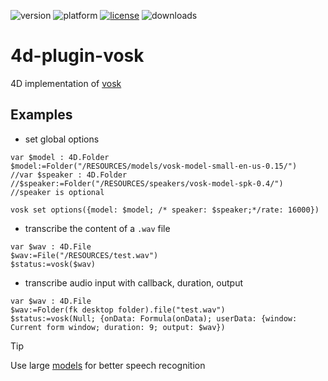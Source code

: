 ![version](https://img.shields.io/badge/version-20%2B-E23089)
![platform](https://img.shields.io/static/v1?label=platform&message=mac-intel%20|%20mac-arm%20|%20win-64&color=blue)
[![license](https://img.shields.io/github/license/miyako/4d-plugin-vosk)](LICENSE)
![downloads](https://img.shields.io/github/downloads/miyako/4d-plugin-vosk/total)

# 4d-plugin-vosk

4D implementation of [vosk](https://github.com/alphacep/vosk-api)

## Examples

* set global options
  
```4d
var $model : 4D.Folder
$model:=Folder("/RESOURCES/models/vosk-model-small-en-us-0.15/")
//var $speaker : 4D.Folder
//$speaker:=Folder("/RESOURCES/speakers/vosk-model-spk-0.4/")
//speaker is optional

vosk set options({model: $model; /* speaker: $speaker;*/rate: 16000})
```  



* transcribe the content of a `.wav` file

```4d
var $wav : 4D.File
$wav:=File("/RESOURCES/test.wav")
$status:=vosk($wav)
```

* transcribe audio input with callback, duration, output

```4d
var $wav : 4D.File
$wav:=Folder(fk desktop folder).file("test.wav")
$status:=vosk(Null; {onData: Formula(onData); userData: {window: Current form window; duration: 9; output: $wav})
```

> [!TIP]
> Use large [models](https://alphacephei.com/vosk/models) for better speech recognition
